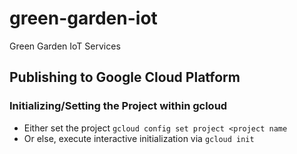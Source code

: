 # green-garden-iot
Green Garden IoT Services

## Publishing to Google Cloud Platform
### Initializing/Setting the Project within gcloud
* Either set the project
```gcloud config set project <project name```
* Or else, execute interactive initialization via
```gcloud init```

